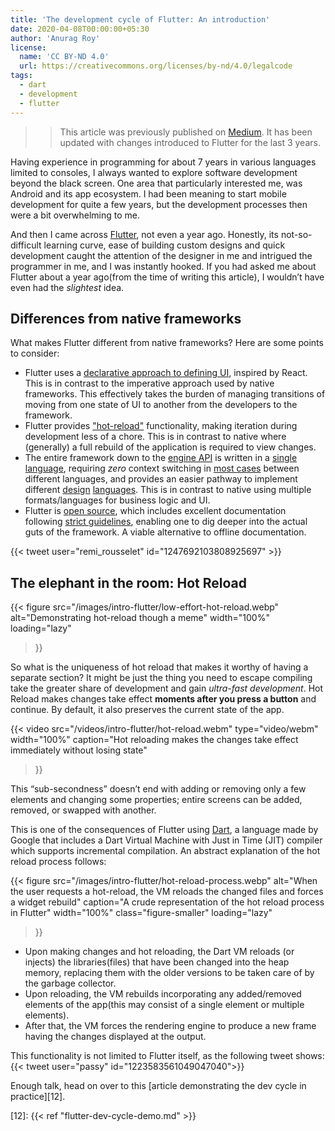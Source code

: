 ```yaml
---
title: 'The development cycle of Flutter: An introduction'
date: 2020-04-08T00:00:00+05:30
author: 'Anurag Roy'
license:
  name: 'CC BY‑ND 4.0'
  url: https://creativecommons.org/licenses/by-nd/4.0/legalcode
tags:
  - dart
  - development
  - flutter
---
```

>> This article was previously published on [Medium][1]. It has been updated
with changes introduced to Flutter for the last 3 years.

Having experience in programming for about 7 years in various languages limited
to consoles, I always wanted to explore software development beyond the black
screen. One area that particularly interested me, was Android and its app
ecosystem. I had been meaning to start mobile development for quite a few years,
but the development processes then were a bit overwhelming to me.

And then I came across [Flutter][2], not even a year ago. Honestly, its
not-so-difficult learning curve, ease of building custom designs and quick
development caught the attention of the designer in me and intrigued the
programmer in me, and I was instantly hooked. If you had asked me about Flutter
about a year ago(from the time of writing this article), I wouldn’t have even
had the _slightest_ idea.

## Differences from native frameworks

What makes Flutter different from native frameworks? Here are some points to
consider:

- Flutter uses a [declarative approach to defining UI][3], inspired by React.
This is in contrast to the imperative approach used by native frameworks. This
effectively takes the burden of managing transitions of moving from one state of
UI to another from the developers to the framework.
- Flutter provides ["hot-reload"][4] functionality, making iteration during
development less of a chore. This is in contrast to native where (generally) a
full rebuild of the application is required to view changes.
- The entire framework down to the [engine API][5] is written in a [single
language][6], requiring _zero_ context switching in [most cases][7] between
different languages, and provides an easier pathway to implement different
[design][8] [languages][9]. This is in contrast to native using multiple
formats/languages for business logic and UI.
- Flutter is [open source][10], which includes excellent documentation following
[strict guidelines][11], enabling one to dig deeper into the actual guts of the
framework. A viable alternative to offline documentation.

{{< tweet user="remi_rousselet" id="1247692103808925697" >}}

## The elephant in the room: Hot Reload

{{< figure
  src="/images/intro-flutter/low-effort-hot-reload.webp"
  alt="Demonstrating hot-reload though a meme"
  width="100%"
  loading="lazy"
>}}

So what is the uniqueness of hot reload that makes it worthy of having a
separate section? It might be just the thing you need to escape compiling take
the greater share of development and gain _ultra-fast development_. Hot Reload
makes changes take effect **moments after you press a button** and continue. By
default, it also preserves the current state of the app.

{{< video
  src="/videos/intro-flutter/hot-reload.webm"
  type="video/webm"
  width="100%"
  caption="Hot reloading makes the changes take effect immediately without losing state"
>}}

This “sub-secondness” doesn’t end with adding or removing only a few elements
and changing some properties; entire screens can be added, removed, or swapped
with another.

This is one of the consequences of Flutter using [Dart][6], a language made by
Google that includes a Dart Virtual Machine with Just in Time (JIT) compiler
which supports incremental compilation. An abstract explanation of the hot
reload process follows:

{{< figure
  src="/images/intro-flutter/hot-reload-process.webp"
  alt="When the user requests a hot-reload, the VM reloads the changed files and forces a widget rebuild"
  caption="A crude representation of the hot reload process in Flutter"
  width="100%"
  class="figure-smaller"
  loading="lazy"
>}}

- Upon making changes and hot reloading, the Dart VM reloads (or injects) the
libraries(files) that have been changed into the heap memory, replacing them
with the older versions to be taken care of by the garbage collector.
- Upon reloading, the VM rebuilds incorporating any added/removed elements of
the app(this may consist of a single element or multiple elements).
- After that, the VM forces the rendering engine to produce a new frame having
the changes displayed at the output.

This functionality is not limited to Flutter itself, as the following tweet shows:
{{< tweet user="passy" id="1223583561049047040">}}

Enough talk, head on over to this [article demonstrating the dev cycle in practice][12].

[1]: https://royarg.medium.com/the-development-cycle-of-flutter-a-demonstration-a108f8064114
[2]: https://flutter.dev
[3]: https://docs.flutter.dev/get-started/flutter-for/declarative
[4]: https://docs.flutter.dev/development/tools/hot-reload
[5]: https://github.com/flutter/engine/blob/main/lib/ui/ui.dart
[6]: https://dart.dev
[7]: https://docs.flutter.dev/development/platform-integration/platform-channels
[8]: https://github.com/macosui/macos_ui
[9]: https://github.com/bdlukaa/fluent_ui
[10]: https://github.com/flutter/flutter
[11]: https://github.com/flutter/flutter/wiki/Style-guide-for-Flutter-repo#documentation-dartdocs-javadocs-etc
[12]: {{< ref "flutter-dev-cycle-demo.md" >}}
